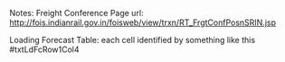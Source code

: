 Notes:
Freight Conference Page
url: http://fois.indianrail.gov.in/foisweb/view/trxn/RT_FrgtConfPosnSRIN.jsp

Loading Forecast Table:
each cell identified by something like this  #txtLdFcRow1Col4 
